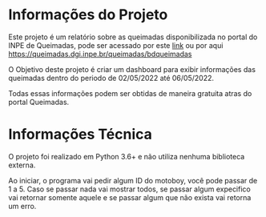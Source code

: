 # Informações do Projeto

Este projeto é um relatório sobre as queimadas disponibilizada no portal do INPE de Queimadas, pode ser acessado por este [link](https://queimadas.dgi.inpe.br/queimadas/bdqueimadas) ou por aqui https://queimadas.dgi.inpe.br/queimadas/bdqueimadas

O Objetivo deste projeto é criar um dashboard para exibir informações das queimadas dentro do periodo de 02/05/2022 até 06/05/2022.

Todas essas informações podem ser obtidas de maneira gratuita atras do portal Queimadas.

# Informações Técnica

O projeto foi realizado em Python 3.6+ e não utiliza nenhuma biblioteca externa.

Ao iniciar, o programa vai pedir algum ID do motoboy, você pode passar de 1 a 5. Caso se passar nada vai mostrar todos, se passar algum expecifico vai retornar somente aquele e se passar algum que não exista vai retorna um erro.
